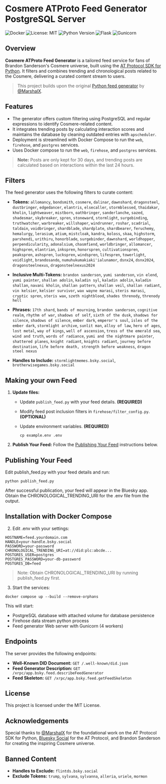 # Cosmere ATProto Feed Generator PostgreSQL Server

![Docker](https://img.shields.io/docker/image-size/richardr1126/cosmere-feed-bsky/latest)
![License: MIT](https://img.shields.io/badge/License-MIT-yellow.svg)
![Python Version](https://img.shields.io/badge/Python-3.7%2B-blue.svg)
![Flask](https://img.shields.io/badge/Flask-2.3.2-blue.svg)
![Gunicorn](https://img.shields.io/badge/Gunicorn-20.1.0-blue.svg)

## Overview

**Cosmere ATProto Feed Generator** is a tailored feed service for fans of Brandon Sanderson's Cosmere universe, built using the [AT Protocol SDK for Python](https://github.com/MarshalX/atproto). It filters and combines trending and chronological posts related to the Cosmere, delivering a curated content stream to users.

> This project builds upon the original [Python feed generator](https://github.com/MarshalX/bluesky-feed-generator) by [@MarshalX](https://github.com/MarshalX).

## Features

- The generator offers custom filtering using PostgreSQL and regular expressions to identify Cosmere-related content.
- It integrates trending posts by calculating interaction scores and maintains the database by cleaning outdated entries with `apscheduler`.
- Deployment is streamlined with Docker Compose to run the `web`, `firehose`, and `postgres` services.
- Uses Docker compose to run the `web`, `firehose`, and `postgres` services.
> **Note:** Posts are only kept for 30 days, and trending posts are calculated based on interactions within the last 24 hours.

## Filters

The feed generator uses the following filters to curate content:

- **Tokens:** `allomancy`, `bondsmith`, `cosmere`, `dalinar`, `dawnshard`, `dragonsteel`, `dustbringer`, `edgedancer`, `elantris`, `elsecaller`, `stormblessed`, `thaidakar`, `kholin`, `lightweaver`, `mistborn`, `oathbringer`, `sanderlanche`, `sazed`, `shadesmar`, `skybreaker`, `spren`, `stoneward`, `stormlight`, `surgebinding`, `truthwatcher`, `warbreaker`, `willshaper`, `windrunner`, `roshar`, `scadrial`, `taldain`, `voidbringer`, `shardblade`, `shardplate`, `shardbearer`, `feruchemy`, `hemalurgy`, `lerasium`, `atium`, `mistcloak`, `kandra`, `koloss`, `skaa`, `highstorm`, `parshendi`, `urithiru`, `honorblade`, `surgebinder`, `dawnshard`, `worldhopper`, `perpendicularity`, `adonalsium`, `chasmfiend`, `worldbringer`, `allomancer`, `highspren`, `elantrian`, `inkspren`, `honorspren`, `cultivationspren`, `peakspren`, `ashspren`, `luckspren`, `windspren`, `lifespren`, `towerlight`, `voidlight`, `brandosando`, `numuhukumakiaki'ialunamor`, `dsnx24`, `dsnx2024`, `dragonsteelnexus`, `dragonsteelnexus2024`

- **Inclusive Multi-Tokens:** `brandon sanderson`, `yumi sanderson`, `vin elend`, `yumi painter`, `shallan adolin`, `kaladin syl`, `kaladin adolin`, `kaladin shallan`, `navani kholin`, `shallan pattern`, `shallan veil`, `shallan radiant`, `vin kelsier`, `kelsier survivor`, `wax wayne marasi`, `steris marasi`, `cryptic spren`, `steris wax`, `szeth nightblood`, `shades threnody`, `threnody hell`

- **Phrases:** `17th shard`, `bands of mourning`, `brandon sanderson`, `cognitive realm`, `rhythm of war`, `shadows of self`, `sixth of the dusk`, `shadows for silence`, `shadows of silence`, `ember dark`, `emperor's soul`, `isles of the ember dark`, `stormlight archive`, `sunlit man`, `alloy of law`, `hero of ages`, `lost metal`, `way of kings`, `well of ascension`, `tress of the emerald sea`, `wind and truth`, `words of radiance`, `yumi and the nightmare painter`, `shattered planes`, `knight radiant`, `knights radiant`, `journey before destination`, `life before death, strength before weakness`, `dragon steel nexus`

- **Handles to Include:** `stormlightmemes.bsky.social`, `brotherwisegames.bsky.social`

## Making your own Feed

1. **Update files:**
   - Update `publish_feed.py` with your feed details. **(REQUIRED)**
   - Modify feed post inclusion filters in `firehose/filter_config.py`. **(OPTIONAL)**
   - Update environment variables. **(REQUIRED)**

      ```shell
      cp example.env .env
      ```

2. **Publish Your Feed:** Follow the [Publishing Your Feed](#publishing-your-feed) instructions below.

## Publishing Your Feed

Edit publish_feed.py with your feed details and run:

```shell
python publish_feed.py
```

After successful publication, your feed will appear in the Bluesky app. Obtain the CHRONOLOGICAL_TRENDING_URI for the .env file from the output.

## Installation with Docker Compose

2. Edit .env with your settings:
```env
HOSTNAME=feed.yourdomain.com
HANDLE=your-handle.bsky.social
PASSWORD=your-password
CHRONOLOGICAL_TRENDING_URI=at://did:plc:abcde...
POSTGRES_USER=postgres
POSTGRES_PASSWORD=your-db-password
POSTGRES_DB=feed
```
> Note: Obtain CHRONOLOGICAL_TRENDING_URI by running publish_feed.py first.

3. Start the services:
```shell
docker compose up --build --remove-orphans
```

This will start:
- PostgreSQL database with attached volume for database persistence
- Firehose data stream python process
- Feed generator Web server with Gunicorn (4 workers)

## Endpoints

The server provides the following endpoints:

- **Well-Known DID Document:** `GET /.well-known/did.json`
- **Feed Generator Description:** `GET /xrpc/app.bsky.feed.describeFeedGenerator`
- **Feed Skeleton:** `GET /xrpc/app.bsky.feed.getFeedSkeleton`

## License

This project is licensed under the MIT License.

## Acknowledgements

Special thanks to [@MarshalX](https://github.com/MarshalX) for the foundational work on the AT Protocol SDK for Python, [Bluesky Social](https://atproto.com/) for the AT Protocol, and Brandon Sanderson for creating the inspiring Cosmere universe.

## Banned Content
- **Handles to Exclude:** `flintds.bsky.social`
- **Exclude Tokens:** `trump`, `sylvana`, `sylvanna`, `alleria`, `uriele`, `mormon`